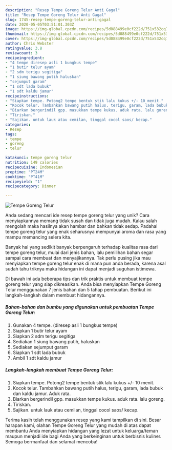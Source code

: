 ```yaml
---
description: "Resep Tempe Goreng Telur Anti Gagal"
title: "Resep Tempe Goreng Telur Anti Gagal"
slug: 1745-resep-tempe-goreng-telur-anti-gagal
date: 2020-05-05T03:51:01.303Z
image: https://img-global.cpcdn.com/recipes/5d088499e0cf222d/751x532cq70/tempe-goreng-telur-foto-resep-utama.jpg
thumbnail: https://img-global.cpcdn.com/recipes/5d088499e0cf222d/751x532cq70/tempe-goreng-telur-foto-resep-utama.jpg
cover: https://img-global.cpcdn.com/recipes/5d088499e0cf222d/751x532cq70/tempe-goreng-telur-foto-resep-utama.jpg
author: Chris Webster
ratingvalue: 3.8
reviewcount: 3
recipeingredient:
- "4 tempe diresep asli 1 bungkus tempe"
- "1 butir telur ayam"
- "2 sdm terigu segitiga"
- "1 siung bawang putih haluskan"
- "sejumput garam"
- "1 sdt lada bubuk"
- "1 sdt kaldu jamur"
recipeinstructions:
- "Siapkan tempe. Potong2 tempe bentuk stik lalu kukus +/- 10 menit."
- "Kocok telur. Tambahkan bawang putih halus, terigu, garam, lada bubuk dan kaldu jamur. Aduk rata."
- "Biarkan bergerindil gpp. masukkan tempe kukus. aduk rata. lalu goreng."
- "Tiriskan."
- "Sajikan. untuk lauk atau cemilan, tinggal cocol saos/ kecap."
categories:
- Resep
tags:
- tempe
- goreng
- telur

katakunci: tempe goreng telur 
nutrition: 149 calories
recipecuisine: Indonesian
preptime: "PT24M"
cooktime: "PT41M"
recipeyield: "1"
recipecategory: Dinner

---
```



![Tempe Goreng Telur](https://img-global.cpcdn.com/recipes/5d088499e0cf222d/751x532cq70/tempe-goreng-telur-foto-resep-utama.jpg)

Anda sedang mencari ide resep tempe goreng telur yang unik? Cara menyiapkannya memang tidak susah dan tidak juga mudah. Kalau salah mengolah maka hasilnya akan hambar dan bahkan tidak sedap. Padahal tempe goreng telur yang enak seharusnya mempunyai aroma dan rasa yang mampu memancing selera kita.



Banyak hal yang sedikit banyak berpengaruh terhadap kualitas rasa dari tempe goreng telur, mulai dari jenis bahan, lalu pemilihan bahan segar sampai cara membuat dan menyajikannya. Tak perlu pusing jika mau menyiapkan tempe goreng telur enak di mana pun anda berada, karena asal sudah tahu triknya maka hidangan ini dapat menjadi suguhan istimewa.


Di bawah ini ada beberapa tips dan trik praktis untuk membuat tempe goreng telur yang siap dikreasikan. Anda bisa menyiapkan Tempe Goreng Telur menggunakan 7 jenis bahan dan 5 tahap pembuatan. Berikut ini langkah-langkah dalam membuat hidangannya.

<!--inarticleads1-->

##### Bahan-bahan dan bumbu yang digunakan untuk pembuatan Tempe Goreng Telur:

1. Gunakan 4 tempe. (diresep asli 1 bungkus tempe)
1. Siapkan 1 butir telur ayam
1. Siapkan 2 sdm terigu segitiga
1. Sediakan 1 siung bawang putih, haluskan
1. Sediakan sejumput garam
1. Siapkan 1 sdt lada bubuk
1. Ambil 1 sdt kaldu jamur




<!--inarticleads2-->

##### Langkah-langkah membuat Tempe Goreng Telur:

1. Siapkan tempe. Potong2 tempe bentuk stik lalu kukus +/- 10 menit.
1. Kocok telur. Tambahkan bawang putih halus, terigu, garam, lada bubuk dan kaldu jamur. Aduk rata.
1. Biarkan bergerindil gpp. masukkan tempe kukus. aduk rata. lalu goreng.
1. Tiriskan.
1. Sajikan. untuk lauk atau cemilan, tinggal cocol saos/ kecap.




Terima kasih telah menggunakan resep yang kami tampilkan di sini. Besar harapan kami, olahan Tempe Goreng Telur yang mudah di atas dapat membantu Anda menyiapkan hidangan yang lezat untuk keluarga/teman maupun menjadi ide bagi Anda yang berkeinginan untuk berbisnis kuliner. Semoga bermanfaat dan selamat mencoba!
